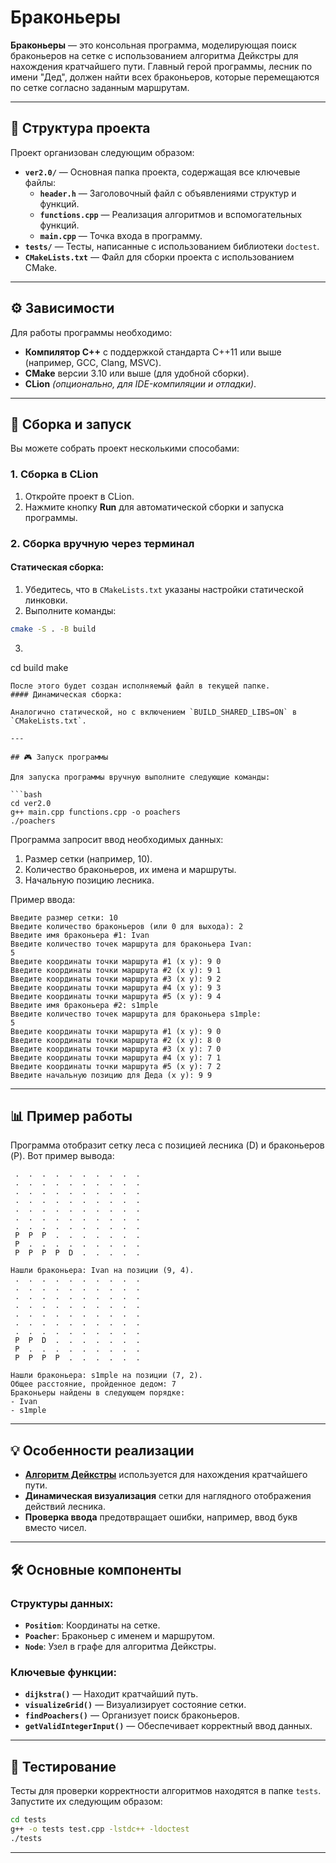 # Браконьеры

**Браконьеры** — это консольная программа, моделирующая поиск браконьеров на сетке с использованием алгоритма Дейкстры для нахождения кратчайшего пути. Главный герой программы, лесник по имени "Дед", должен найти всех браконьеров, которые перемещаются по сетке согласно заданным маршрутам.

---

## 📂 Структура проекта

Проект организован следующим образом:

- **`ver2.0/`** — Основная папка проекта, содержащая все ключевые файлы:
  - **`header.h`** — Заголовочный файл с объявлениями структур и функций.
  - **`functions.cpp`** — Реализация алгоритмов и вспомогательных функций.
  - **`main.cpp`** — Точка входа в программу.
- **`tests/`** — Тесты, написанные с использованием библиотеки `doctest`.
- **`CMakeLists.txt`** — Файл для сборки проекта с использованием CMake.

---

## ⚙️ Зависимости

Для работы программы необходимо:

- **Компилятор C++** с поддержкой стандарта C++11 или выше (например, GCC, Clang, MSVC).
- **CMake** версии 3.10 или выше (для удобной сборки).
- **CLion** *(опционально, для IDE-компиляции и отладки)*.

---

## 🚀 Сборка и запуск

Вы можете собрать проект несколькими способами: 

### 1. Сборка в CLion

1. Откройте проект в CLion.
2. Нажмите кнопку **Run** для автоматической сборки и запуска программы.

### 2. Сборка вручную через терминал

#### Статическая сборка:

1. Убедитесь, что в `CMakeLists.txt` указаны настройки статической линковки.
2. Выполните команды:

```bash
cmake -S . -B build
```

3. ```bash
cd build 
make
```
После этого будет создан исполняемый файл в текущей папке.
#### Динамическая сборка:

Аналогично статической, но с включением `BUILD_SHARED_LIBS=ON` в `CMakeLists.txt`.

---

## 🎮 Запуск программы

Для запуска программы вручную выполните следующие команды:

```bash
cd ver2.0
g++ main.cpp functions.cpp -o poachers
./poachers
```

Программа запросит ввод необходимых данных:

1. Размер сетки (например, 10).
2. Количество браконьеров, их имена и маршруты.
3. Начальную позицию лесника.

Пример ввода:

```
Введите размер сетки: 10
Введите количество браконьеров (или 0 для выхода): 2
Введите имя браконьера #1: Ivan
Введите количество точек маршрута для браконьера Ivan:
5
Введите координаты точки маршрута #1 (x y): 9 0
Введите координаты точки маршрута #2 (x y): 9 1
Введите координаты точки маршрута #3 (x y): 9 2
Введите координаты точки маршрута #4 (x y): 9 3
Введите координаты точки маршрута #5 (x y): 9 4
Введите имя браконьера #2: s1mple
Введите количество точек маршрута для браконьера s1mple:
5
Введите координаты точки маршрута #1 (x y): 9 0
Введите координаты точки маршрута #2 (x y): 8 0
Введите координаты точки маршрута #3 (x y): 7 0
Введите координаты точки маршрута #4 (x y): 7 1 
Введите координаты точки маршрута #5 (x y): 7 2
Введите начальную позицию для Деда (x y): 9 9
```

---

## 📊 Пример работы

Программа отобразит сетку леса с позицией лесника (D) и браконьеров (P). Вот пример вывода:

```
 .  .  .  .  .  .  .  .  .  . 
 .  .  .  .  .  .  .  .  .  . 
 .  .  .  .  .  .  .  .  .  . 
 .  .  .  .  .  .  .  .  .  . 
 .  .  .  .  .  .  .  .  .  . 
 .  .  .  .  .  .  .  .  .  . 
 .  .  .  .  .  .  .  .  .  . 
 P  P  P  .  .  .  .  .  .  . 
 P  .  .  .  .  .  .  .  .  . 
 P  P  P  P  D  .  .  .  .  . 

Нашли браконьера: Ivan на позиции (9, 4).
 .  .  .  .  .  .  .  .  .  . 
 .  .  .  .  .  .  .  .  .  . 
 .  .  .  .  .  .  .  .  .  . 
 .  .  .  .  .  .  .  .  .  . 
 .  .  .  .  .  .  .  .  .  . 
 .  .  .  .  .  .  .  .  .  . 
 .  .  .  .  .  .  .  .  .  . 
 P  P  D  .  .  .  .  .  .  . 
 P  .  .  .  .  .  .  .  .  . 
 P  P  P  P  .  .  .  .  .  . 

Нашли браконьера: s1mple на позиции (7, 2).
Общее расстояние, пройденное дедoм: 7
Браконьеры найдены в следующем порядке:
- Ivan
- s1mple
```

---

## 💡 Особенности реализации

- [**Алгоритм Дейкстры**](https://skillbox.ru/media/code/algoritm-deykstry-chto-eto-takoe-kak-rabotaet-i-gde-ispolzuetsya/) используется для нахождения кратчайшего пути.
- **Динамическая визуализация** сетки для наглядного отображения действий лесника.
- **Проверка ввода** предотвращает ошибки, например, ввод букв вместо чисел.

---

## 🛠 Основные компоненты

### Структуры данных:
- **`Position`**: Координаты на сетке.
- **`Poacher`**: Браконьер с именем и маршрутом.
- **`Node`**: Узел в графе для алгоритма Дейкстры.

### Ключевые функции:
- **`dijkstra()`** — Находит кратчайший путь.
- **`visualizeGrid()`** — Визуализирует состояние сетки.
- **`findPoachers()`** — Организует поиск браконьеров.
- **`getValidIntegerInput()`** — Обеспечивает корректный ввод данных.

---

## 🔬 Тестирование

Тесты для проверки корректности алгоритмов находятся в папке `tests`. Запустите их следующим образом:

```bash
cd tests
g++ -o tests test.cpp -lstdc++ -ldoctest
./tests
```

---

